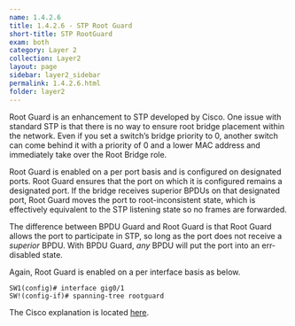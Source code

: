 ```yaml
---
name: 1.4.2.6
title: 1.4.2.6 - STP Root Guard
short-title: STP RootGuard
exam: both
category: Layer 2
collection: Layer2
layout: page
sidebar: layer2_sidebar
permalink: 1.4.2.6.html
folder: layer2
---
```

Root Guard is an enhancement to STP developed by Cisco. One issue with standard STP is that there is no way to ensure root bridge placement within the network. Even if you set a switch’s bridge priority to 0, another switch can come behind it with a priority of 0 and a lower MAC address and immediately take over the Root Bridge role.

Root Guard is enabled on a per port basis and is configured on designated ports. Root Guard ensures that the port on which it is configured remains a designated port. If the bridge receives superior BPDUs on that designated port, Root Guard moves the port to root-inconsistent state, which is effectively equivalent to the STP listening state so no frames are forwarded.

The difference between BPDU Guard and Root Guard is that Root Guard allows the port to participate in STP, so long as the port does not receive a *superior* BPDU. With BPDU Guard, *any* BPDU will put the port into an err-disabled state.

Again, Root Guard is enabled on a per interface basis as below.
```
SW1(config)# interface gig0/1
SW!(config-if)# spanning-tree rootguard
```

The Cisco explanation is located [here][1].


[1]:	http://www.cisco.com/c/en/us/support/docs/lan-switching/spanning-tree-protocol/10588-74.html
